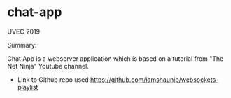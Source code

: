 # chat-app
UVEC 2019


Summary:

Chat App is a webserver application which is based on a tutorial from "The Net Ninja" Youtube channel.


* Link to Github repo used 
    https://github.com/iamshaunjp/websockets-playlist




